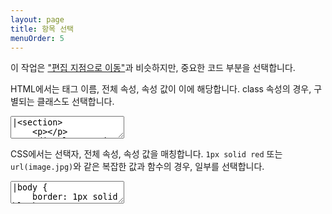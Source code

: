 ```yaml
---
layout: page
title: 항목 선택
menuOrder: 5
---
```


이 작업은 ["편집 지점으로 이동"](/actions/go-to-edit-point/)과 비슷하지만, 중요한 코드 부분을 선택합니다.

HTML에서는 태그 이름, 전체 속성, 속성 값이 이에 해당합니다. class 속성의 경우, 구별되는 클래스도 선택합니다.

<textarea class="movie-def">
|&lt;section&gt;
	&lt;p&gt;&lt;/p&gt;
	&lt;div class="main footer"&gt;&lt;/div&gt;

    &lt;script&gt;var str = '<div class="main footer"></div>';&lt;/script&gt;

&lt;/section&gt;
@@@
run: {command: 'emmet.select_next_item', times: 7} ::: “다음 항목 선택” (Shift-Cmd-.)
wait: 1000
run: {command: 'emmet.select_previous_item', times: 6} ::: “이전 항목 선택” (Shift-Cmd-,)
wait: 1000
moveTo: 4:12
wait: 1000
tooltip: “항목 선택” 작업은 비 HTML 구문에서도 작동할 수 있습니다.
wait: 500
run: {command: 'emmet.select_next_item', times: 5}
</textarea>

CSS에서는 선택자, 전체 속성, 속성 값을 매칭합니다. `1px solid red` 또는 `url(image.jpg)`와 같은 복잡한 값과 함수의 경우, 일부를 선택합니다.

<textarea class="movie-def">
|body {
	border: 1px solid black;
	background: url(image.jpg) #ccc no-repeat;
}
@@@
run: {command: 'emmet.select_next_item', times: 12} ::: “다음 항목 선택” (Shift-Cmd-.)
wait: 1000
run: {command: 'emmet.select_previous_item', times: 11} ::: “이전 항목 선택” (Shift-Cmd-,)
@@@
mode: text/css
</textarea>
